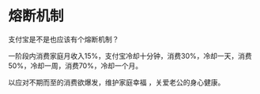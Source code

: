 # 熔断机制

支付宝是不是也应该有个熔断机制？ 

一阶段内消费家庭月收入15%，支付宝冷却十分钟，消费30%，冷却一天，消费50%，冷却一周，消费70%，冷却一个月。 

以应对不期而至的消费欲爆发，维护家庭幸福 ，关爱老公的身心健康。